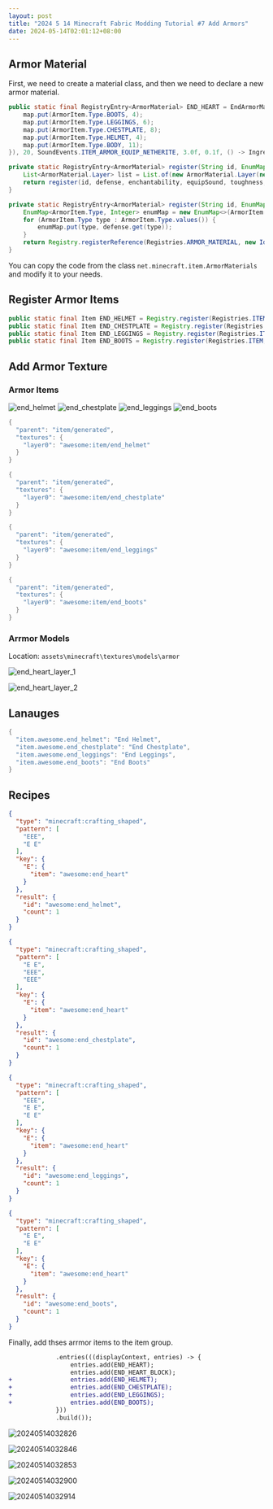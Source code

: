 ```yaml
---
layout: post
title: "2024 5 14 Minecraft Fabric Modding Tutorial #7 Add Armors"
date: 2024-05-14T02:01:12+08:00
---
```


## Armor Material

First, we need to create a material class, and then we need to declare a new armor material.

```java
public static final RegistryEntry<ArmorMaterial> END_HEART = EndArmorMaterial.register("end_heart", Util.make(new EnumMap<>(ArmorItem.Type.class), map -> {
    map.put(ArmorItem.Type.BOOTS, 4);
    map.put(ArmorItem.Type.LEGGINGS, 6);
    map.put(ArmorItem.Type.CHESTPLATE, 8);
    map.put(ArmorItem.Type.HELMET, 4);
    map.put(ArmorItem.Type.BODY, 11);
}), 20, SoundEvents.ITEM_ARMOR_EQUIP_NETHERITE, 3.0f, 0.1f, () -> Ingredient.ofItems(Items.NETHERITE_INGOT));

private static RegistryEntry<ArmorMaterial> register(String id, EnumMap<ArmorItem.Type, Integer> defense, int enchantability, RegistryEntry<SoundEvent> equipSound, float toughness, float knockbackResistance, Supplier<Ingredient> repairIngredient) {
    List<ArmorMaterial.Layer> list = List.of(new ArmorMaterial.Layer(new Identifier(id)));
    return register(id, defense, enchantability, equipSound, toughness, knockbackResistance, repairIngredient, list);
}

private static RegistryEntry<ArmorMaterial> register(String id, EnumMap<ArmorItem.Type, Integer> defense, int enchantability, RegistryEntry<SoundEvent> equipSound, float toughness, float knockbackResistance, Supplier<Ingredient> repairIngredient, List<ArmorMaterial.Layer> layers) {
    EnumMap<ArmorItem.Type, Integer> enumMap = new EnumMap<>(ArmorItem.Type.class);
    for (ArmorItem.Type type : ArmorItem.Type.values()) {
        enumMap.put(type, defense.get(type));
    }
    return Registry.registerReference(Registries.ARMOR_MATERIAL, new Identifier(id), new ArmorMaterial(enumMap, enchantability, equipSound, repairIngredient, layers, toughness, knockbackResistance));
}
```

You can copy the code from the class `net.minecraft.item.ArmorMaterials` and modify it to your needs.

## Register Armor Items

```java
public static final Item END_HELMET = Registry.register(Registries.ITEM, new Identifier("awesome:end_helmet"), new ArmorItem(EndArmorMaterial.END_HEART, ArmorItem.Type.HELMET, new Item.Settings()));
public static final Item END_CHESTPLATE = Registry.register(Registries.ITEM, new Identifier("awesome:end_chestplate"), new ArmorItem(EndArmorMaterial.END_HEART, ArmorItem.Type.CHESTPLATE, new Item.Settings()));
public static final Item END_LEGGINGS = Registry.register(Registries.ITEM, new Identifier("awesome:end_leggings"), new ArmorItem(EndArmorMaterial.END_HEART, ArmorItem.Type.LEGGINGS, new Item.Settings()));
public static final Item END_BOOTS = Registry.register(Registries.ITEM, new Identifier("awesome:end_boots"), new ArmorItem(EndArmorMaterial.END_HEART, ArmorItem.Type.BOOTS, new Item.Settings()));
```

## Add Armor Texture

### Armor Items

![end_helmet](https://s2.loli.net/2024/05/14/7NMCDylpYAHumtI.png)
![end_chestplate](https://s2.loli.net/2024/05/14/wOh1EIzRrxFmiMU.png)
![end_leggings](https://s2.loli.net/2024/05/14/bJrXeNzZudSp8Tq.png)
![end_boots](https://s2.loli.net/2024/05/14/YC5ubKs9EagPxw1.png)

```java
{
  "parent": "item/generated",
  "textures": {
    "layer0": "awesome:item/end_helmet"
  }
}
```

```java
{
  "parent": "item/generated",
  "textures": {
    "layer0": "awesome:item/end_chestplate"
  }
}
```

```java
{
  "parent": "item/generated",
  "textures": {
    "layer0": "awesome:item/end_leggings"
  }
}
```

```java
{
  "parent": "item/generated",
  "textures": {
    "layer0": "awesome:item/end_boots"
  }
}
```

### Arrmor Models

Location: `assets\minecraft\textures\models\armor`

![end_heart_layer_1](https://s2.loli.net/2024/05/14/L9hBOUoc1iPI4n5.png)

![end_heart_layer_2](https://s2.loli.net/2024/05/14/7tmldJ4g5MwxCuy.png)

## Lanauges

```java
{
  "item.awesome.end_helmet": "End Helmet",
  "item.awesome.end_chestplate": "End Chestplate",
  "item.awesome.end_leggings": "End Leggings",
  "item.awesome.end_boots": "End Boots"
}
```

## Recipes

```json
{
  "type": "minecraft:crafting_shaped",
  "pattern": [
    "EEE",
    "E E"
  ],
  "key": {
    "E": {
      "item": "awesome:end_heart"
    }
  },
  "result": {
    "id": "awesome:end_helmet",
    "count": 1
  }
}
```

```json
{
  "type": "minecraft:crafting_shaped",
  "pattern": [
    "E E",
    "EEE",
    "EEE"
  ],
  "key": {
    "E": {
      "item": "awesome:end_heart"
    }
  },
  "result": {
    "id": "awesome:end_chestplate",
    "count": 1
  }
}
```

```json
{
  "type": "minecraft:crafting_shaped",
  "pattern": [
    "EEE",
    "E E",
    "E E"
  ],
  "key": {
    "E": {
      "item": "awesome:end_heart"
    }
  },
  "result": {
    "id": "awesome:end_leggings",
    "count": 1
  }
}
```

```json
{
  "type": "minecraft:crafting_shaped",
  "pattern": [
    "E E",
    "E E"
  ],
  "key": {
    "E": {
      "item": "awesome:end_heart"
    }
  },
  "result": {
    "id": "awesome:end_boots",
    "count": 1
  }
}
```

Finally, add thses arrmor items to the item group.

```patch
             .entries(((displayContext, entries) -> {
                 entries.add(END_HEART);
                 entries.add(END_HEART_BLOCK);
+                entries.add(END_HELMET);
+                entries.add(END_CHESTPLATE);
+                entries.add(END_LEGGINGS);
+                entries.add(END_BOOTS);
             }))
             .build());

```

![20240514032826](https://s2.loli.net/2024/05/14/fyJ5zqN39HGEsak.png)

![20240514032846](https://s2.loli.net/2024/05/14/Im6RYCoiFSJql2k.png)

![20240514032853](https://s2.loli.net/2024/05/14/3Y1HsAW6rczmXvl.png)

![20240514032900](https://s2.loli.net/2024/05/14/vnmky1MxrofXPAJ.png)

![20240514032914](https://s2.loli.net/2024/05/14/fXBaJUQhFVLDOCp.png)